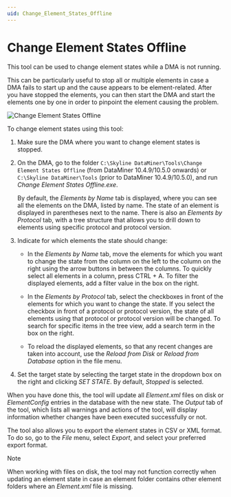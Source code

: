 ```yaml
---
uid: Change_Element_States_Offline
---
```


# Change Element States Offline

This tool can be used to change element states while a DMA is not running.

This can be particularly useful to stop all or multiple elements in case a DMA fails to start up and the cause appears to be element-related. After you have stopped the elements, you can then start the DMA and start the elements one by one in order to pinpoint the element causing the problem.

![Change Element States Offline](~/develop/images/Change-Element-States-Offline.png)

To change element states using this tool:

1. Make sure the DMA where you want to change element states is stopped.

1. On the DMA, go to the folder `C:\Skyline DataMiner\Tools\Change Element States Offline` (from DataMiner 10.4.9/10.5.0 onwards<!-- 40117 -->) or `C:\Skyline DataMiner\Tools` (prior to DataMiner 10.4.9/10.5.0), and run *Change Element States Offline.exe*.

   By default, the *Elements by Name* tab is displayed, where you can see all the elements on the DMA, listed by name. The state of an element is displayed in parentheses next to the name. There is also an *Elements by Protocol* tab, with a tree structure that allows you to drill down to elements using specific protocol and protocol version.

1. Indicate for which elements the state should change:

   - In the *Elements by Name* tab, move the elements for which you want to change the state from the column on the left to the column on the right using the arrow buttons in between the columns. To quickly select all elements in a column, press CTRL + A. To filter the displayed elements, add a filter value in the box on the right.

   - In the *Elements by Protocol* tab, select the checkboxes in front of the elements for which you want to change the state. If you select the checkbox in front of a protocol or protocol version, the state of all elements using that protocol or protocol version will be changed. To search for specific items in the tree view, add a search term in the box on the right.

   - To reload the displayed elements, so that any recent changes are taken into account, use the *Reload from Disk* or *Reload from Database* option in the file menu.

1. Set the target state by selecting the target state in the dropdown box on the right and clicking *SET STATE*. By default, *Stopped* is selected.

When you have done this, the tool will update all *Element.xml* files on disk or *ElementConfig* entries in the database with the new state. The *Output* tab of the tool, which lists all warnings and actions of the tool, will display information whether changes have been executed successfully or not.

The tool also allows you to export the element states in CSV or XML format. To do so, go to the *File* menu, select *Export*, and select your preferred export format.

> [!NOTE]
> When working with files on disk, the tool may not function correctly when updating an element state in case an element folder contains other element folders where an *Element.xml* file is missing.
